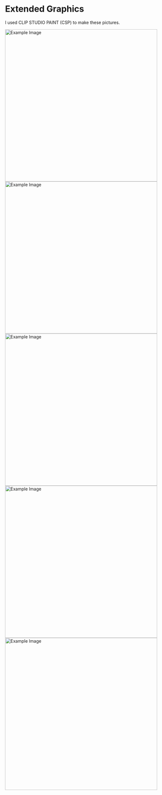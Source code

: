 # Extended Graphics
I used CLIP STUDIO PAINT (CSP) to make these pictures.

<img src="https://i.imgur.com/uzpWtxT.png" alt="Example Image" width="500" />
<img src="https://i.imgur.com/nVYsUYx.png" alt="Example Image" width="500" />
<img src="https://i.imgur.com/eOuLVO2.png" alt="Example Image" width="500" />
<img src="https://i.imgur.com/we8WEWI.png" alt="Example Image" width="500" />
<img src="https://i.imgur.com/qsJanXY.png" alt="Example Image" width="500" />
